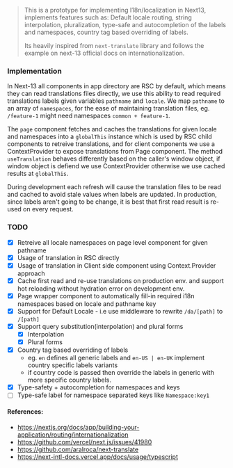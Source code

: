 > This is a prototype for implementing I18n/localization in Next13, implements features such as: Default locale routing, string interpolation, pluralization, type-safe and autocompletion of the labels and namespaces, country tag based overriding of labels. 
>
> Its heavily inspired from `next-translate` library and follows the example on next-13 official docs on internationalization.

### Implementation

In Next-13 all components in app directory are RSC by default, which means they can read translations files directly, we use this ability to read required translations labels given variables `pathname` and `locale`. We map `pathname` to an array of `namespaces`, for the ease of maintaining translation files, eg. `/feature-1` might need namespaces `common + feature-1`.

The `page` component fetches and caches the translations for given locale and namespaces into a `globalThis` instance which is used by RSC child components to retreive translations, and for client components we use a ContextProvider to expose translations from Page component. The method `useTranslation` behaves differently based on the caller's window object, if window object is defiend we use ContextProvider otherwise we use cached results at `globalThis`.

During development each refresh will cause the translation files to be read and cached to avoid stale values when labels are updated. In production, since labels aren't going to be change, it is best that first read result is re-used on every request.

### TODO

- [x] Retreive all locale namespaces on page level component for given pathname
- [x] Usage of translation in RSC directly
- [x] Usage of translation in Client side component using Context.Provider approach
- [x] Cache first read and re-use translations on production env. and support hot reloading without hydration error on development env.
- [x] Page wrapper component to automatically fill-in required i18n namespaces based on locale and pathname key
- [x] Support for Default Locale - i.e use middleware to rewrite `/da/[path]` to `/[path]`
- [x] Support query substitution(interpolation) and plural forms
  - [x] Interpolation
  - [x] Plural forms
- [x] Country tag based overriding of labels
  - eg. `en` defines all generic labels and `en-US | en-UK` implement country specific labels variants
  - if country code is passed then override the labels in generic with more specific country labels.
- [x] Type-safety + autocompletion for namespaces and keys
- [ ] Type-safe label for namespace separated keys like `Namespace:key1` 

#### References:

- https://nextjs.org/docs/app/building-your-application/routing/internationalization
- https://github.com/vercel/next.js/issues/41980
- https://github.com/aralroca/next-translate
- https://next-intl-docs.vercel.app/docs/usage/typescript
